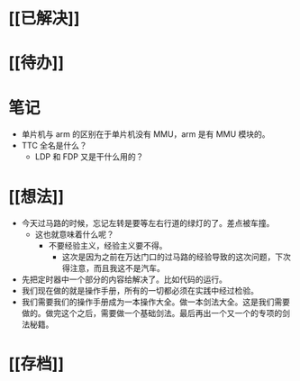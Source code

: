# [[已解决]]

# [[待办]]

# 笔记
- 单片机与 arm 的区别在于单片机没有 MMU，arm 是有 MMU 模块的。
- TTC 全名是什么？
	- LDP 和 FDP 又是干什么用的？

# [[想法]]
- 今天过马路的时候，忘记左转是要等左右行道的绿灯的了。差点被车撞。
	- 这也就意味着什么呢？
		- 不要经验主义，经验主义要不得。
			- 这次是因为之前在万达门口的过马路的经验导致的这次问题，下次得注意，而且我这不是汽车。
- 先把定时器中一个部分的内容给解决了。比如代码的运行。
- 我们现在做的就是操作手册，所有的一切都必须在实践中经过检验。
- 我们需要我们的操作手册成为一本操作大全。做一本剑法大全。这是我们需要做的。做完这个之后，需要做一个基础剑法。最后再出一个又一个的专项的剑法秘籍。
# [[存档]]